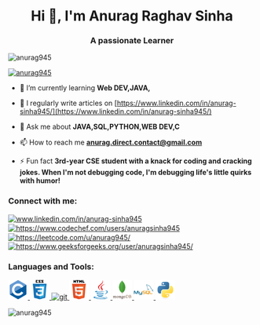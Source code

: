 <h1 align="center">Hi 👋, I'm Anurag Raghav Sinha</h1>
<h3 align="center">A passionate Learner</h3>

<p align="left"> <img src="https://komarev.com/ghpvc/?username=anurag945&label=Profile%20views&color=0e75b6&style=flat" alt="anurag945" /> </p>

<p align="left"> <a href="https://github.com/ryo-ma/github-profile-trophy"><img src="https://github-profile-trophy.vercel.app/?username=anurag945" alt="anurag945" /></a> </p>

- 🌱 I’m currently learning **Web DEV,JAVA,**

- 📝 I regularly write articles on [https://www.linkedin.com/in/anurag-sinha945/](https://www.linkedin.com/in/anurag-sinha945/)

- 💬 Ask me about **JAVA,SQL,PYTHON,WEB DEV,C**

- 📫 How to reach me **anurag.direct.contact@gmail.com**

- ⚡ Fun fact **3rd-year CSE student with a knack for coding and cracking jokes. When I'm not debugging code, I'm debugging life's little quirks with humor!**

<h3 align="left">Connect with me:</h3>
<p align="left">
<a href="https://linkedin.com/in/www.linkedin.com/in/anurag-sinha945" target="blank"><img align="center" src="https://raw.githubusercontent.com/rahuldkjain/github-profile-readme-generator/master/src/images/icons/Social/linked-in-alt.svg" alt="www.linkedin.com/in/anurag-sinha945" height="30" width="40" /></a>
<a href="https://www.codechef.com/users/https://www.codechef.com/users/anuragsinha945" target="blank"><img align="center" src="https://cdn.jsdelivr.net/npm/simple-icons@3.1.0/icons/codechef.svg" alt="https://www.codechef.com/users/anuragsinha945" height="30" width="40" /></a>
<a href="https://www.leetcode.com/https://leetcode.com/u/anurag945/" target="blank"><img align="center" src="https://raw.githubusercontent.com/rahuldkjain/github-profile-readme-generator/master/src/images/icons/Social/leet-code.svg" alt="https://leetcode.com/u/anurag945/" height="30" width="40" /></a>
<a href="https://auth.geeksforgeeks.org/user/https://www.geeksforgeeks.org/user/anuragsinha945/" target="blank"><img align="center" src="https://raw.githubusercontent.com/rahuldkjain/github-profile-readme-generator/master/src/images/icons/Social/geeks-for-geeks.svg" alt="https://www.geeksforgeeks.org/user/anuragsinha945/" height="30" width="40" /></a>
</p>

<h3 align="left">Languages and Tools:</h3>
<p align="left"> <a href="https://www.cprogramming.com/" target="_blank" rel="noreferrer"> <img src="https://raw.githubusercontent.com/devicons/devicon/master/icons/c/c-original.svg" alt="c" width="40" height="40"/> </a> <a href="https://www.w3schools.com/css/" target="_blank" rel="noreferrer"> <img src="https://raw.githubusercontent.com/devicons/devicon/master/icons/css3/css3-original-wordmark.svg" alt="css3" width="40" height="40"/> </a> <a href="https://git-scm.com/" target="_blank" rel="noreferrer"> <img src="https://www.vectorlogo.zone/logos/git-scm/git-scm-icon.svg" alt="git" width="40" height="40"/> </a> <a href="https://www.w3.org/html/" target="_blank" rel="noreferrer"> <img src="https://raw.githubusercontent.com/devicons/devicon/master/icons/html5/html5-original-wordmark.svg" alt="html5" width="40" height="40"/> </a> <a href="https://www.java.com" target="_blank" rel="noreferrer"> <img src="https://raw.githubusercontent.com/devicons/devicon/master/icons/java/java-original.svg" alt="java" width="40" height="40"/> </a> <a href="https://www.mongodb.com/" target="_blank" rel="noreferrer"> <img src="https://raw.githubusercontent.com/devicons/devicon/master/icons/mongodb/mongodb-original-wordmark.svg" alt="mongodb" width="40" height="40"/> </a> <a href="https://www.mysql.com/" target="_blank" rel="noreferrer"> <img src="https://raw.githubusercontent.com/devicons/devicon/master/icons/mysql/mysql-original-wordmark.svg" alt="mysql" width="40" height="40"/> </a> <a href="https://www.python.org" target="_blank" rel="noreferrer"> <img src="https://raw.githubusercontent.com/devicons/devicon/master/icons/python/python-original.svg" alt="python" width="40" height="40"/> </a> </p>

<p><img align="center" src="https://github-readme-streak-stats.herokuapp.com/?user=anurag945&" alt="anurag945" /></p>

